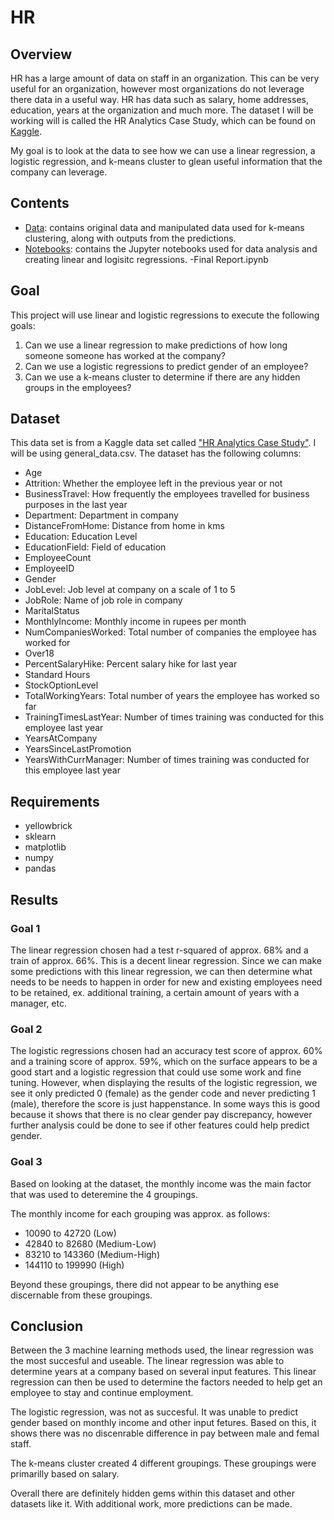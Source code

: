 # HR
 
## Overview

HR has a large amount of data on staff in an organization.  This can be very useful for an organization, however most organizations do not leverage there data in a useful way.  HR has data such as salary, home addresses, education, years at the organization and much more.  The dataset I will be working will is called the HR Analytics Case Study, which can be found on [Kaggle](https://www.kaggle.com/vjchoudhary7/hr-analytics-case-study).

My goal is to look at the data to see how we can use a linear regression, a logistic regression, and k-means cluster to glean useful information that the company can leverage.

## Contents
- [Data](): contains original data and manipulated data used for k-means clustering, along with outputs from the predictions.
- [Notebooks](): contains the Jupyter notebooks used for data analysis and creating linear and logisitc regressions.
-Final Report.ipynb

## Goal

This project will use linear and logistic regressions to execute the following goals:

1) Can we use a linear regression to make predictions of how long someone someone has worked at the company?
2) Can we use a logistic regressions to predict gender of an employee?
3) Can we use a k-means cluster to determine if there are any hidden groups in the employees?


## Dataset

This data set is from a Kaggle data set called ["HR Analytics Case Study"](https://www.kaggle.com/vjchoudhary7/hr-analytics-case-study).  I will be using general_data.csv. The dataset has the following columns:

- Age
- Attrition: Whether the employee left in the previous year or not
- BusinessTravel: How frequently the employees travelled for business purposes in the last year
- Department: Department in company
- DistanceFromHome: Distance from home in kms
- Education: Education Level
- EducationField: Field of education
- EmployeeCount
- EmployeeID
- Gender
- JobLevel: Job level at company on a scale of 1 to 5
- JobRole: Name of job role in company
- MaritalStatus
- MonthlyIncome: Monthly income in rupees per month
- NumCompaniesWorked: Total number of companies the employee has worked for
- Over18
- PercentSalaryHike: Percent salary hike for last year
- Standard Hours
- StockOptionLevel
- TotalWorkingYears: Total number of years the employee has worked so far
- TrainingTimesLastYear: Number of times training was conducted for this employee last year
- YearsAtCompany
- YearsSinceLastPromotion
- YearsWithCurrManager: Number of times training was conducted for this employee last year

## Requirements
- yellowbrick
- sklearn
- matplotlib
- numpy
- pandas

## Results

### Goal 1

The linear regression chosen had a test r-squared of approx. 68% and a train of approx. 66%.  This is a decent linear regression.  Since we can make some predictions with this linear regression, we can then determine what needs to be needs to happen in order for new and existing employees need to be retained, ex. additional training, a certain amount of years with a manager, etc.

### Goal 2

The logistic regressions chosen had an accuracy test score of approx. 60% and a training score of approx. 59%, which on the surface appears to be a good start and a logistic regression that could use some work and fine tuning.  However, when displaying the results of the logistic regression, we see it only predicted 0 (female) as the gender code and never predicting 1 (male), therefore the score is just happenstance.  In some ways this is good because it shows that there is no clear gender pay discrepancy, however further analysis could be done to see if other features could help predict gender.

### Goal 3

Based on looking at the dataset, the monthly income was the main factor that was used to deteremine the 4 groupings.  

The monthly income for each grouping was approx. as follows:

- 10090 to 42720 (Low)
- 42840 to 82680 (Medium-Low)
- 83210 to 143360 (Medium-High)
- 144110 to 199990 (High)

Beyond these groupings, there did not appear to be anything ese discernable from these groupings.


## Conclusion

Between the 3 machine learning methods used, the linear regression was the most succesful and useable.  The linear regression was able to determine years at a company based on several input features.  This linear regression can then be used to determine the factors needed to help get an employee to stay and continue employment.

The logistic regression, was not as succesful.  It was unable to predict gender based on monthly income and other input fetures.  Based on this, it shows there was no discenrable difference in pay between male and femal staff.

The k-means cluster created 4 different groupings.  These groupings were primarilly based on salary.

Overall there are definitely hidden gems within this dataset and other datasets like it.  With additional work, more predictions can be made.
